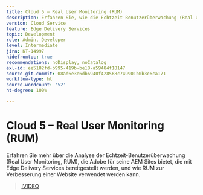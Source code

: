 ```yaml
---
title: Cloud 5 – Real User Monitoring (RUM)
description: Erfahren Sie, wie die Echtzeit-Benutzerüberwachung (Real User Monitoring, RUM) mit Edge Delivery Services funktioniert.
version: Cloud Service
feature: Edge Delivery Services
topic: Development
role: Admin, Developer
level: Intermediate
jira: KT-14997
hidefromtoc: true
recommendations: noDisplay, noCatalog
exl-id: ee5182fd-b995-419b-be18-a59484f18147
source-git-commit: 08ad6e3e6db6940f428568c749901b0b3c6ca171
workflow-type: ht
source-wordcount: '52'
ht-degree: 100%

---
```


# Cloud 5 – Real User Monitoring (RUM)

Erfahren Sie mehr über die Analyse der Echtzeit-Benutzerüberwachung (Real User Monitoring, RUM), die Adobe für seine AEM Sites bietet, die mit Edge Delivery Services bereitgestellt werden, und wie RUM zur Verbesserung einer Website verwendet werden kann.

>[!VIDEO](https://video.tv.adobe.com/v/3427495?quality=12&learn=on)
